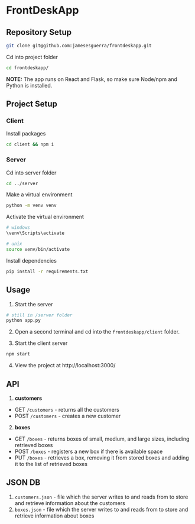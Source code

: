 # FrontDeskApp

## Repository Setup
```sh
git clone git@github.com:jamesesguerra/frontdeskapp.git
```

Cd into project folder
```sh
cd frontdeskapp/
```

**NOTE:** The app runs on React and Flask, so make sure Node/npm and Python is installed.


## Project Setup
### Client 
Install packages
```sh
cd client && npm i
```

### Server 
Cd into server folder
```sh
cd ../server
```

Make a virtual environment
```sh
python -m venv venv
```

Activate the virtual environment
```sh
# windows
\venv\Scripts\activate

# unix
source venv/bin/activate
```

Install dependencies
```sh
pip install -r requirements.txt
```

## Usage
1. Start the server
```sh
# still in /server folder 
python app.py
```

2. Open a second terminal and cd into the `frontdeskapp/client` folder.

3. Start the client server
```sh
npm start
```

4. View the project at http://localhost:3000/

## API
1. **customers**
- GET `/customers` - returns all the customers
- POST `/customers` - creates a new customer

2. **boxes**
- GET `/boxes` - returns boxes of small, medium, and large sizes, including retrieved boxes
- POST `/boxes` - registers a new box if there is available space
- PUT `/boxes` - retrieves a box, removing it from stored boxes and adding it to the list of retrieved boxes


## JSON DB
1. `customers.json` - file which the server writes to and reads from to store and retrieve information about the customers
2. `boxes.json` - file which the server writes to and reads from to store and retrieve information about boxes